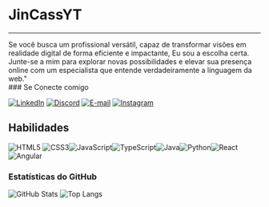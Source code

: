 # JinCassYT 
<hr>
Se você busca um profissional versátil, capaz de transformar visões em realidade digital de forma eficiente e impactante, Eu sou a escolha certa. Junte-se a mim para explorar novas possibilidades e elevar sua presença online com um especialista que entende verdadeiramente a linguagem da web."
<br>
### Se Conecte comigo 
<br>

[![LinkedIn](https://img.shields.io/badge/LinkedIn-000?style=for-the-badge&logo=linkedin&logoColor=0E76A8)](https://www.linkedin.com/in/douglas-zatara-47b840288)
[![Discord](https://img.shields.io/badge/Discord-000?style=for-the-badge&logo=discord)](https://www.discord.com/in/JinCassYT#0694/)
[![E-mail](https://img.shields.io/badge/-Email-000?style=for-the-badge&logo=microsoft-outlook)](mailto:Douglaszatara1234@gmail.com)
[![Instagram](https://img.shields.io/badge/Instagram-000?style=for-the-badge&logo=instagram)](https://www.instagram.com/jin_cass_yt/)


## Habilidades
![HTML5](https://img.shields.io/badge/HTML5-000?style=for-the-badge&logo=html5) ![CSS3](https://img.shields.io/badge/CSS3-000?style=for-the-badge&logo=css3&logoColor=264CE4)![JavaScript](https://img.shields.io/badge/JavaScript-000?style=for-the-badge&logo=javascript)![TypeScript](https://img.shields.io/badge/TypeScript-000?style=for-the-badge&logo=typescript)![Java](https://img.shields.io/badge/Java-000?style=for-the-badge&logo=java)![Python](https://img.shields.io/badge/Python-000?style=for-the-badge&logo=python)![React](https://img.shields.io/badge/React-000?style=for-the-badge&logo=react)![Angular](https://img.shields.io/badge/Angular-000?style=for-the-badge&logo=angular&logoColor=C3002F)

### Estatísticas do GitHub
![GitHub Stats](https://github-readme-stats.vercel.app/api?username=JinCassYT&theme=transparent&bg_color=000&border_color=30A3DC&show_icons=true&icon_color=30A3DC&title_color=E94D5F&text_color=FFF)
![Top Langs](https://github-readme-stats-git-masterrstaa-rickstaa.vercel.app/api/top-langs/?username=JinCassYT&bg_color=000&border_color=30A3DC&title_color=E94D5F&text_color=FFF)
